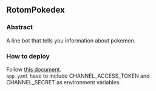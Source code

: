 ## RotomPokedex

### Abstract
A line bot that tells you information about pokemon.

### How to deploy
Follow [this document](https://cloud.google.com/appengine/docs/standard/python3/testing-and-deploying-your-app).  
```app.yaml``` have to include CHANNEL_ACCESS_TOKEN and CHANNEL_SECRET as environment variables.